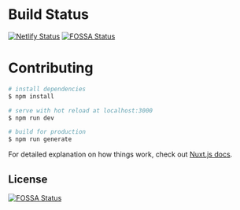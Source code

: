 # Build Status

[![Netlify Status](https://api.netlify.com/api/v1/badges/82d920af-4ce1-46d5-b75b-0368cf3c01bf/deploy-status)](https://app.netlify.com/sites/website-40342a/deploys?filter=main)
[![FOSSA Status](https://app.fossa.com/api/projects/git%2Bgithub.com%2Fccsaposs%2Fvom-website.svg?type=shield)](https://app.fossa.com/projects/git%2Bgithub.com%2Fccsaposs%2Fvom-website?ref=badge_shield)

# Contributing

```bash
# install dependencies
$ npm install

# serve with hot reload at localhost:3000
$ npm run dev

# build for production
$ npm run generate
```

For detailed explanation on how things work, check out [Nuxt.js docs](https://nuxtjs.org).


## License
[![FOSSA Status](https://app.fossa.com/api/projects/git%2Bgithub.com%2Fccsaposs%2Fvom-website.svg?type=large)](https://app.fossa.com/projects/git%2Bgithub.com%2Fccsaposs%2Fvom-website?ref=badge_large)